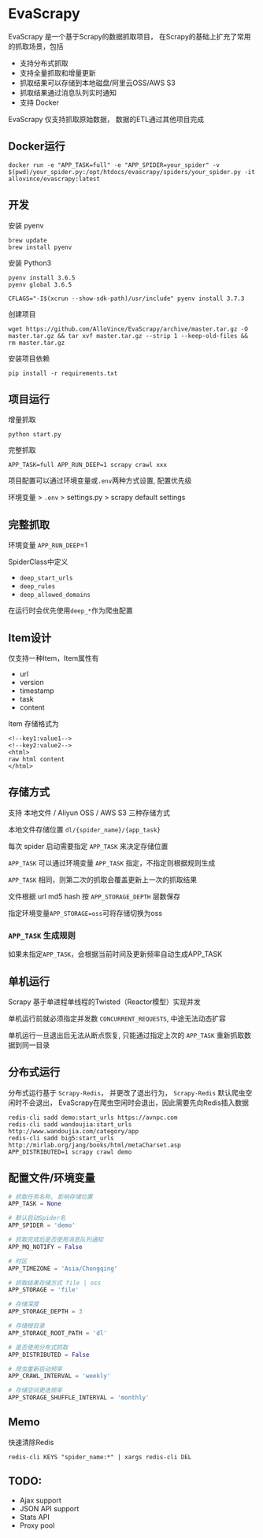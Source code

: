 # EvaScrapy

EvaScrapy 是一个基于Scrapy的数据抓取项目， 在Scrapy的基础上扩充了常用的抓取场景，包括

- 支持分布式抓取
- 支持全量抓取和增量更新
- 抓取结果可以存储到本地磁盘/阿里云OSS/AWS S3
- 抓取结果通过消息队列实时通知
- 支持 Docker

EvaScrapy 仅支持抓取原始数据， 数据的ETL通过其他项目完成

## Docker运行

```
docker run -e "APP_TASK=full" -e "APP_SPIDER=your_spider" -v $(pwd)/your_spider.py:/opt/htdocs/evascrapy/spiders/your_spider.py -it allovince/evascrapy:latest
```

## 开发

安装 pyenv

```
brew update
brew install pyenv
```

安装 Python3

```
pyenv install 3.6.5
pyenv global 3.6.5
```

```
CFLAGS="-I$(xcrun --show-sdk-path)/usr/include" pyenv install 3.7.3
```

创建项目

```shell
wget https://github.com/AlloVince/EvaScrapy/archive/master.tar.gz -O master.tar.gz && tar xvf master.tar.gz --strip 1 --keep-old-files && rm master.tar.gz
```

安装项目依赖

```
pip install -r requirements.txt
```

## 项目运行

增量抓取

```shell
python start.py
```

完整抓取

```shell
APP_TASK=full APP_RUN_DEEP=1 scrapy crawl xxx
```

项目配置可以通过环境变量或`.env`两种方式设置, 配置优先级

环境变量 > `.env` > settings.py > scrapy default settings

## 完整抓取

环境变量 `APP_RUN_DEEP`=1

SpiderClass中定义

- `deep_start_urls`
- `deep_rules`
- `deep_allowed_domains`

在运行时会优先使用`deep_*`作为爬虫配置

## Item设计

仅支持一种Item，Item属性有

- url
- version
- timestamp
- task
- content

Item 存储格式为

```
<!--key1:value1-->
<!--key2:value2-->
<html>
raw html content
</html>
```

## 存储方式

支持 本地文件 / Aliyun OSS / AWS S3 三种存储方式

本地文件存储位置 `dl/{spider_name}/{app_task}`

每次 spider 启动需要指定 `APP_TASK` 来决定存储位置

`APP_TASK` 可以通过环境变量 `APP_TASK` 指定，不指定则根据规则生成

`APP_TASK` 相同，则第二次的抓取会覆盖更新上一次的抓取结果

文件根据 url md5 hash 按 `APP_STORAGE_DEPTH` 层数保存

指定环境变量`APP_STORAGE=oss`可将存储切换为oss

### `APP_TASK` 生成规则

如果未指定`APP_TASK`，会根据当前时间及更新频率自动生成APP_TASK

## 单机运行

Scrapy 基于单进程单线程的Twisted（Reactor模型）实现并发

单机运行前就必须指定并发数 `CONCURRENT_REQUESTS`, 中途无法动态扩容

单机运行一旦退出后无法从断点恢复, 只能通过指定上次的 `APP_TASK` 重新抓取数据到同一目录

## 分布式运行

分布式运行基于 `Scrapy-Redis`， 并更改了退出行为， `Scrapy-Redis` 默认爬虫空闲时不会退出， EvaScrapy在爬虫空闲时会退出，因此需要先向Redis插入数据

```
redis-cli sadd demo:start_urls https://avnpc.com
redis-cli sadd wandoujia:start_urls http://www.wandoujia.com/category/app
redis-cli sadd big5:start_urls http://mirlab.org/jang/books/html/metaCharset.asp
APP_DISTRIBUTED=1 scrapy crawl demo
```

## 配置文件/环境变量

```python
# 抓取任务名称, 影响存储位置
APP_TASK = None

# 默认启动Spider名
APP_SPIDER = 'demo'

# 抓取完成后是否使用消息队列通知
APP_MQ_NOTIFY = False

# 时区
APP_TIMEZONE = 'Asia/Chongqing'

# 抓取结果存储方式 file | oss
APP_STORAGE = 'file'

# 存储深度
APP_STORAGE_DEPTH = 3

# 存储根目录
APP_STORAGE_ROOT_PATH = 'dl'

# 是否使用分布式抓取
APP_DISTRIBUTED = False

# 爬虫重新启动频率
APP_CRAWL_INTERVAL = 'weekly'

# 存储空间更迭频率
APP_STORAGE_SHUFFLE_INTERVAL = 'monthly'
```

## Memo

快速清除Redis

```
redis-cli KEYS "spider_name:*" | xargs redis-cli DEL
```

## TODO:

- Ajax support
- JSON API support
- Stats API
- Proxy pool

